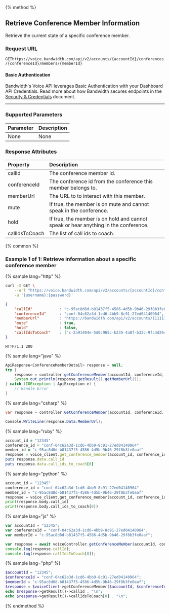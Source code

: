 {% method %}

## Retrieve Conference Member Information
Retrieve the current state of a specific conference member.

### Request URL

<code class="get">GET</code>`https://voice.bandwidth.com/api/v2/accounts/{accountId}/conferences/{conferenceId}/members/{memberId}`

#### Basic Authentication

Bandwidth's Voice API leverages Basic Authentication with your Dashboard API Credentials. Read more about how Bandwidth secures endpoints in the [Security & Credentials](../../../guides/accountCredentials.md) document.

---

### Supported Parameters

| Parameter | Description |
|:----------|:------------|
| None      | None        |

### Response Attributes

| Property          | Description                                                                           |
|:------------------|:--------------------------------------------------------------------------------------|
| callId            | The conference member id.                                                             |
| conferenceId      | The conference id from the conference this member belongs to.                         |
| memberUrl         | The URL to to interact with this member.                                              |
| mute              | If true, the member is on mute and cannot speak in the conference.                    |
| hold              | If true, the member is on hold and cannot speak or hear anything in the conference.   |
| callIdsToCoach    | The list of call ids to coach.                                                        |

{% common %}

### Example 1 of 1: Retrieve information about a specific conference member

{% sample lang="http" %}

```bash
curl -X GET \
    --url "https://voice.bandwidth.com/api/v2/accounts/{accountId}/conferences/{conferenceId}/members/{memberId}" \
    -u '{username}:{password}'
```

```json
{
    "callId"            : "c-95ac8d8d-b81437f5-4586-4d5b-9b46-29f8b3fe0aaf",
    "conferenceId"      : "conf-04c62a3d-1cd6-4bb9-8c91-27ed04140964",
    "memberUrl"         : "https://bandwidth.com/api/v2/accounts/1111111/conferences/conf-04c62a3d-1cd6-4bb9-8c91-27ed04140964/members/c-95ac8d8d-b81437f5-4586-4d5b-9b46-29f8b3fe0aaf",
    "mute"              : true,
    "hold"              : false,
    "callIdsToCoach"    : ["c-2a91404e-5d0c965c-b235-4a8f-b33c-9fc4d2644365"]
}
```

```
HTTP/1.1 200
```

{% sample lang="java" %}

```java
ApiResponse<ConferenceMemberDetail> response = null;
try {
    response = controller.getConferenceMember(accountId, conferenceId, memberId);
    System.out.println(response.getResult().getMemberUrl());
} catch (IOException | ApiException e) {
    // Handle Error
}
```

{% sample lang="csharp" %}

```csharp
var response = controller.GetConferenceMember(accountId, conferenceId, memberId);

Console.WriteLine(response.Data.MemberUrl);
```

{% sample lang="ruby" %}

```ruby
account_id = "12345"
conference_id = "conf-04c62a3d-1cd6-4bb9-8c91-27ed04140964"
member_id = "c-95ac8d8d-b81437f5-4586-4d5b-9b46-29f8b3fe0aaf"
response = voice_client.get_conference_member(account_id, conference_id, member_id)
puts response.data.call_id
puts response.data.call_ids_to_coach[0]
```

{% sample lang="python" %}

```python
account_id = "12345"
conference_id = "conf-04c62a3d-1cd6-4bb9-8c91-27ed04140964"
member_id = "c-95ac8d8d-b81437f5-4586-4d5b-9b46-29f8b3fe0aaf"
response = voice_client.get_conference_member(account_id, conference_id, member_id)
print(response.body.call_id)
print(response.body.call_ids_to_coach[0])
```

{% sample lang="js" %}

```js
var accountId = "12345";
var conferenceId = "conf-04c62a3d-1cd6-4bb9-8c91-27ed04140964";
var memberId = "c-95ac8d8d-b81437f5-4586-4d5b-9b46-29f8b3fe0aaf";

var response = await voiceController.getConferenceMember(accountId, conferenceId, memberId);
console.log(response.callId);
console.log(response.callIdsToCoach[0]);
```

{% sample lang="php" %}

```php
$accountId = "12345";
$conferenceId = "conf-04c62a3d-1cd6-4bb9-8c91-27ed04140964";
$memberId = "c-95ac8d8d-b81437f5-4586-4d5b-9b46-29f8b3fe0aaf";
$response = $voiceClient->getConferenceMember($accountId, $conferenceId, $memberId);
echo $response->getResult()->callId . "\n";
echo $response->getResult()->callIdsToCoach[0] . "\n";
```

{% endmethod %}
